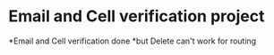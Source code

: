# Email and Cell verification project 

*Email and Cell verification done
*but Delete can't work for routing

